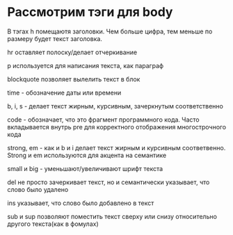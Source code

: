 # Рассмотрим тэги для body
В тэгах h помещаютя заголовки. Чем больше цифра, тем меньше по размеру будет текст заголовка.  

hr оставляет полоску/делает отчеркивание  

р используется для написания текста, как параграф  

blockquote позволяет вылелить текст в блок  

time - обозначение даты или времени  

b, i, s - делает текст жирным, курсивным, зачеркнутым соответственно  

code - обозначает, что это фрагмент программного кода. Часто вкладывается внутрь pre для корректного отображения многострочного кода  

strong, em - как и b и i делает текст жирным и курсивным соответвенно. Strong и em используются для акцента на семантике  

small и big - уменьшают/увеличивают шрифт текста  

del не просто зачеркивает текст, но и семантически указывает, что слово было удалено  

ins указывает, что слово было добавлено в текст  

sub и sup позволяют поместить текст сверху или снизу относительно другого текста(как в фомулах)